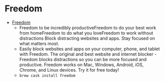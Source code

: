 # Freedom
- [Freedom](https://freedom.to/)
  -  Freedom to be incredibly productiveFreedom to do your best work from homeFreedom to do what you loveFreedom to work without distractions             Block distracting websites and apps.            Stay focused on what matters most.          
  - Easily block websites and apps on your computer, phone, and tablet with Freedom.  The original and best website and internet blocker - Freedom blocks distractions so you can be more focused and productive. Freedom works on Mac, Windows, Android, iOS, Chrome, and Linux devices. Try it for free today!
  - `brew cask install freedom`
